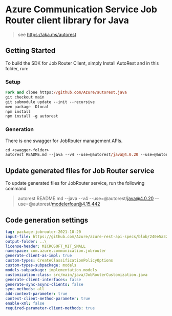 # Azure Communication Service Job Router client library for Java

> see https://aka.ms/autorest
## Getting Started

To build the SDK for Job Router Client, simply Install AutoRest and in this folder, run:

### Setup
```ps
Fork and clone https://github.com/Azure/autorest.java
git checkout main
git submodule update --init --recursive
mvn package -Dlocal
npm install
npm install -g autorest
```

### Generation

There is one swagger for JobRouter management APIs.

```ps
cd <swagger-folder>
autorest README.md --java --v4 --use=@autorest/java@4.0.20 --use=@autorest/modelerfour@4.15.442
```

## Update generated files for Job Router service
To update generated files for JobRouter service, run the following command

> autorest README.md --java --v4 --use=@autorest/java@4.0.20 --use=@autorest/modelerfour@4.15.442

## Code generation settings
``` yaml
tag: package-jobrouter-2021-10-20
input-file: https://github.com/Azure/azure-rest-api-specs/blob/240e5a3289b8c698a1ffa1f1a3a86e7637199411/specification/communication/data-plane/JobRouter/preview/2022-07-18-preview/communicationservicejobrouter.json
output-folder: ..\
license-header: MICROSOFT_MIT_SMALL
namespace: com.azure.communication.jobrouter
generate-client-as-impl: true
custom-types: CreateClassificationPolicyOptions
custom-types-subpackage: models
models-subpackage: implementation.models
customization-class: src/main/java/JobRouterCustomization.java
generate-client-interfaces: false
generate-sync-async-clients: false
sync-methods: all
add-context-parameter: true
context-client-method-parameter: true
enable-xml: false
required-parameter-client-methods: true
```